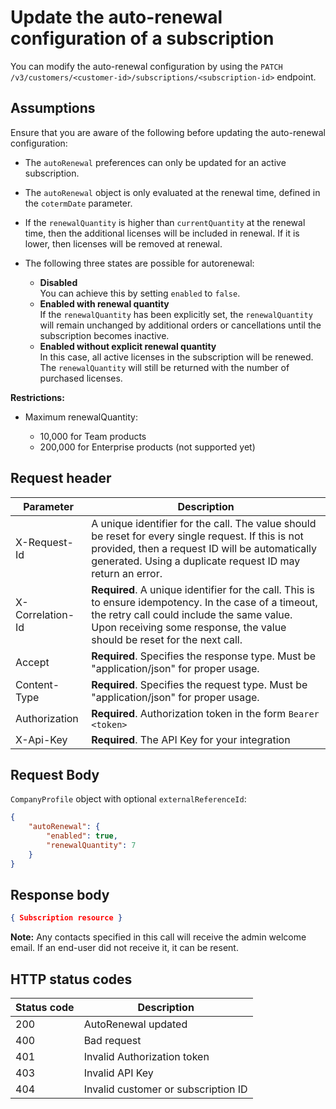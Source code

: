 # Update the auto-renewal configuration of a subscription

You can modify the auto-renewal configuration by using the `PATCH /v3/customers/<customer-id>/subscriptions/<subscription-id>` endpoint.

## Assumptions

Ensure that you are aware of the following before updating the auto-renewal configuration:

- The `autoRenewal` preferences can only be updated for an active subscription.
- The `autoRenewal` object is only evaluated at the renewal time, defined in the `cotermDate` parameter.
- If the `renewalQuantity` is higher than `currentQuantity` at the renewal time, then the additional licenses will be included in renewal. If it is lower, then licenses will be removed at renewal.

- The following three states are possible for autorenewal:
  - **Disabled**
    <br /> You can achieve this by setting `enabled` to `false`.
  - **Enabled with renewal quantity** <br />If the `renewalQuantity` has been explicitly set, the `renewalQuantity` will remain unchanged by additional orders or cancellations until the subscription becomes inactive.
  - **Enabled without explicit renewal quantity** <br />In this case, all active licenses in the subscription will be renewed. The `renewalQuantity` will still be returned with the number of purchased licenses.

**Restrictions:**

- Maximum renewalQuantity:

  - 10,000 for Team products
  - 200,000 for Enterprise products (not supported yet)

## Request header

| Parameter        | Description                                                                                                                                                                                                                      |
|------------------|----------------------------------------------------------------------------------------------------------------------------------------------------------------------------------------------------------------------------------|
| X-Request-Id     | A unique identifier for the call. The value should be reset for every single request. If this is not provided, then a request ID will be automatically generated. Using a duplicate request ID may return an error.              |
| X-Correlation-Id | **Required**. A unique identifier for the call. This is to ensure idempotency. In the case of a timeout, the retry call could include the same value. Upon receiving some response, the value should be reset for the next call. |
| Accept           | **Required**. Specifies the response type. Must be "application/json" for proper usage.                                                                                                                                          |
| Content-Type     | **Required**. Specifies the request type. Must be "application/json" for proper usage.                                                                                                                                           |
| Authorization    | **Required**. Authorization token in the form `Bearer <token>`                                                                                                                                                                   |
| X-Api-Key        | **Required**. The API Key for your integration                                                                                                                                                                                   |

## Request Body

`CompanyProfile` object with optional `externalReferenceId`:

```json
{
    "autoRenewal": {
        "enabled": true,
        "renewalQuantity": 7
    }
}
```

## Response body

```json
{ Subscription resource }
```

**Note:** Any contacts specified in this call will receive the admin welcome email. If an end-user did not receive it, it can be resent.

## HTTP status codes

| Status code | Description                         |
|-------------|-------------------------------------|
| 200         | AutoRenewal updated                 |
| 400         | Bad request                         |
| 401         | Invalid Authorization token         |
| 403         | Invalid API Key                     |
| 404         | Invalid customer or subscription ID |
